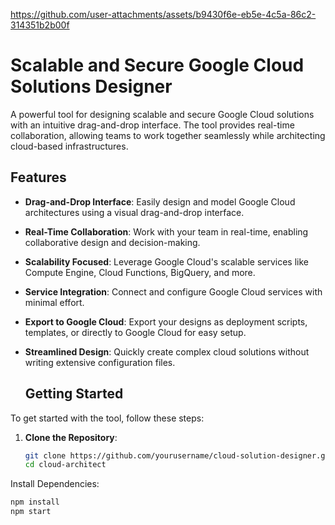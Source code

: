 https://github.com/user-attachments/assets/b9430f6e-eb5e-4c5a-86c2-314351b2b00f

# Scalable and Secure Google Cloud Solutions Designer

A powerful tool for designing scalable and secure Google Cloud solutions with an intuitive drag-and-drop interface. The tool provides real-time collaboration, allowing teams to work together seamlessly while architecting cloud-based infrastructures.

## Features

- **Drag-and-Drop Interface**: Easily design and model Google Cloud architectures using a visual drag-and-drop interface.
- **Real-Time Collaboration**: Work with your team in real-time, enabling collaborative design and decision-making.
- **Scalability Focused**: Leverage Google Cloud's scalable services like Compute Engine, Cloud Functions, BigQuery, and more.
- **Service Integration**: Connect and configure Google Cloud services with minimal effort.
- **Export to Google Cloud**: Export your designs as deployment scripts, templates, or directly to Google Cloud for easy setup.
- **Streamlined Design**: Quickly create complex cloud solutions without writing extensive configuration files.

  ## Getting Started

To get started with the tool, follow these steps:

1. **Clone the Repository**:

   ```bash
   git clone https://github.com/yourusername/cloud-solution-designer.git
   cd cloud-architect

Install Dependencies:

   ```bash
  npm install
  npm start


